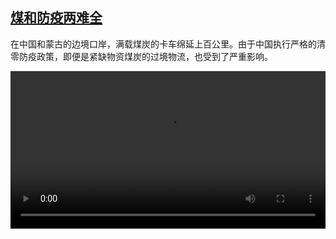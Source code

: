 <!--1637140625000-->
[煤和防疫两难全](https://www.dw.com/zh/%E7%85%A4%E5%92%8C%E9%98%B2%E7%96%AB%E4%B8%A4%E9%9A%BE%E5%85%A8/a-59843068)
------

<p>在中国和蒙古的边境口岸，满载煤炭的卡车绵延上百公里。由于中国执行严格的清零防疫政策，即便是紧缺物资煤炭的过境物流，也受到了严重影响。</small></p><video src="https://tvdownloaddw-a.akamaihd.net/dwtv_video/flv/vdt_zh/2021/bchi211117_001_mongollkw_01r_sd_avc.mp4" controls style="width:100%"></video>
